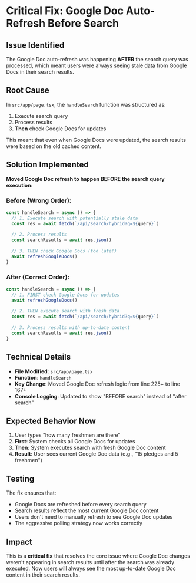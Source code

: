 # Critical Fix: Google Doc Auto-Refresh Before Search

## Issue Identified
The Google Doc auto-refresh was happening **AFTER** the search query was processed, which meant users were always seeing stale data from Google Docs in their search results.

## Root Cause
In `src/app/page.tsx`, the `handleSearch` function was structured as:
1. Execute search query
2. Process results
3. **Then** check Google Docs for updates

This meant that even when Google Docs were updated, the search results were based on the old cached content.

## Solution Implemented
**Moved Google Doc refresh to happen BEFORE the search query execution:**

### Before (Wrong Order):
```typescript
const handleSearch = async () => {
  // 1. Execute search with potentially stale data
  const res = await fetch(`/api/search/hybrid?q=${query}`)
  
  // 2. Process results
  const searchResults = await res.json()
  
  // 3. THEN check Google Docs (too late!)
  await refreshGoogleDocs()
}
```

### After (Correct Order):
```typescript
const handleSearch = async () => {
  // 1. FIRST check Google Docs for updates
  await refreshGoogleDocs()
  
  // 2. THEN execute search with fresh data
  const res = await fetch(`/api/search/hybrid?q=${query}`)
  
  // 3. Process results with up-to-date content
  const searchResults = await res.json()
}
```

## Technical Details
- **File Modified**: `src/app/page.tsx`
- **Function**: `handleSearch`
- **Key Change**: Moved Google Doc refresh logic from line 225+ to line 167+
- **Console Logging**: Updated to show "BEFORE search" instead of "after search"

## Expected Behavior Now
1. User types "how many freshmen are there"
2. **First**: System checks all Google Docs for updates
3. **Then**: System executes search with fresh Google Doc content
4. **Result**: User sees current Google Doc data (e.g., "15 pledges and 5 freshmen")

## Testing
The fix ensures that:
- Google Docs are refreshed before every search query
- Search results reflect the most current Google Doc content
- Users don't need to manually refresh to see Google Doc updates
- The aggressive polling strategy now works correctly

## Impact
This is a **critical fix** that resolves the core issue where Google Doc changes weren't appearing in search results until after the search was already executed. Now users will always see the most up-to-date Google Doc content in their search results.

